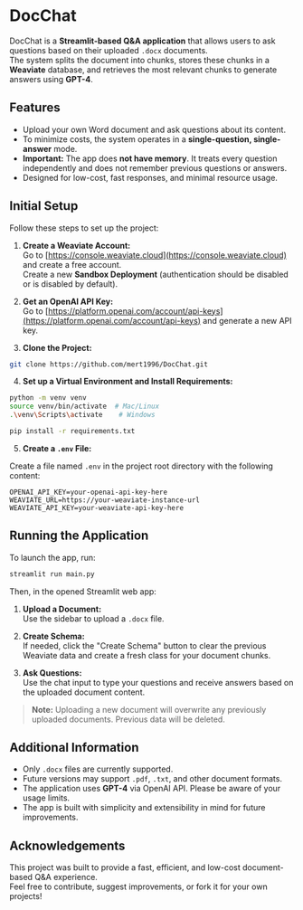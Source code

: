# DocChat

DocChat is a **Streamlit-based Q&A application** that allows users to ask questions based on their uploaded `.docx` documents.  
The system splits the document into chunks, stores these chunks in a **Weaviate** database, and retrieves the most relevant chunks to generate answers using **GPT-4**.

## Features

- Upload your own Word document and ask questions about its content.
- To minimize costs, the system operates in a **single-question, single-answer** mode.
- **Important:** The app does **not have memory**. It treats every question independently and does not remember previous questions or answers.
- Designed for low-cost, fast responses, and minimal resource usage.

## Initial Setup

Follow these steps to set up the project:

1. **Create a Weaviate Account:**  
   Go to [https://console.weaviate.cloud](https://console.weaviate.cloud) and create a free account.  
   Create a new **Sandbox Deployment** (authentication should be disabled or is disabled by default).

2. **Get an OpenAI API Key:**  
   Go to [https://platform.openai.com/account/api-keys](https://platform.openai.com/account/api-keys) and generate a new API key.

3. **Clone the Project:**

```bash
git clone https://github.com/mert1996/DocChat.git
```

4. **Set up a Virtual Environment and Install Requirements:**

```bash
python -m venv venv
source venv/bin/activate  # Mac/Linux
.\venv\Scripts\activate    # Windows

pip install -r requirements.txt
```

5. **Create a `.env` File:**

Create a file named `.env` in the project root directory with the following content:

```env
OPENAI_API_KEY=your-openai-api-key-here
WEAVIATE_URL=https://your-weaviate-instance-url
WEAVIATE_API_KEY=your-weaviate-api-key-here
```

## Running the Application

To launch the app, run:

```bash
streamlit run main.py
```

Then, in the opened Streamlit web app:

1. **Upload a Document:**  
   Use the sidebar to upload a `.docx` file.

2. **Create Schema:**  
   If needed, click the "Create Schema" button to clear the previous Weaviate data and create a fresh class for your document chunks.

3. **Ask Questions:**  
   Use the chat input to type your questions and receive answers based on the uploaded document content.

> **Note:** Uploading a new document will overwrite any previously uploaded documents. Previous data will be deleted.

## Additional Information

- Only `.docx` files are currently supported.
- Future versions may support `.pdf`, `.txt`, and other document formats.
- The application uses **GPT-4** via OpenAI API. Please be aware of your usage limits.
- The app is built with simplicity and extensibility in mind for future improvements.

## Acknowledgements

This project was built to provide a fast, efficient, and low-cost document-based Q&A experience.  
Feel free to contribute, suggest improvements, or fork it for your own projects!
